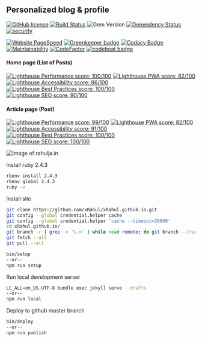 ## Personalized blog & profile


[![GitHub license](https://img.shields.io/github/license/xRahul/xRahul.github.io.svg?style=flat-square)](https://github.com/xRahul/xRahul.github.io/blob/new-site/LICENSE)
[![Build Status](https://travis-ci.org/xRahul/xRahul.github.io.svg?branch=new-site)](https://travis-ci.org/xRahul/xRahul.github.io)
![Gem Version](https://img.shields.io/gem/v/jekyll.svg)
[![Dependency Status](https://gemnasium.com/badges/github.com/xRahul/xRahul.github.io.svg)](https://gemnasium.com/github.com/xRahul/xRahul.github.io)
[![security](https://hakiri.io/github/xRahul/xRahul.github.io/new-site.svg)](https://hakiri.io/github/xRahul/xRahul.github.io/new-site)

[![Website PageSpeed](https://pagespeed-badges.herokuapp.com/?url=rahulja.in)](https://developers.google.com/speed/pagespeed/insights/?url=https%3A%2F%2Frahulja.in%2F)
[![Greenkeeper badge](https://badges.greenkeeper.io/xRahul/xRahul.github.io.svg)](https://greenkeeper.io/)
[![Codacy Badge](https://api.codacy.com/project/badge/Grade/d251b6435fc844c887ea6c7e58f0c982)](https://www.codacy.com/app/xRahul/xRahul.github.io)
[![Maintainability](https://api.codeclimate.com/v1/badges/f6e013323629b1fc88c2/maintainability)](https://codeclimate.com/github/xRahul/xRahul.github.io/maintainability)
[![CodeFactor](https://www.codefactor.io/repository/github/xrahul/xrahul.github.io/badge)](https://www.codefactor.io/repository/github/xrahul/xrahul.github.io)
[![codebeat badge](https://codebeat.co/badges/eb3cbae9-7f2b-41f1-9b06-0c0966d9a636)](https://codebeat.co/projects/github-com-xrahul-xrahul-github-io-new-site)

#### Home page (List of Posts)
[![Lighthouse Performance score: 100/100](https://lighthouse-badge.appspot.com/?score=100&compact&category=Performance)](files/Lighthouse-Report-Homepage.pdf)
[![Lighthouse PWA score: 82/100](https://lighthouse-badge.appspot.com/?score=82&compact&category=PWA)](files/Lighthouse-Report-Homepage.pdf)
[![Lighthouse Accessibility score: 86/100](https://lighthouse-badge.appspot.com/?score=86&compact&category=Accessibility)](files/Lighthouse-Report-Homepage.pdf)
[![Lighthouse Best Practices score: 100/100](https://lighthouse-badge.appspot.com/?score=100&compact&category=Best+Practices)](files/Lighthouse-Report-Homepage.pdf)
[![Lighthouse SEO score: 90/100](https://lighthouse-badge.appspot.com/?score=90&compact&category=SEO)](files/Lighthouse-Report-Homepage.pdf)

#### Article page (Post)
[![Lighthouse Performance score: 99/100](https://lighthouse-badge.appspot.com/?score=99&compact&category=Performance)](files/Lighthouse-Report-Post.pdf)
[![Lighthouse PWA score: 82/100](https://lighthouse-badge.appspot.com/?score=82&compact&category=PWA)](files/Lighthouse-Report-Post.pdf)
[![Lighthouse Accessibility score: 91/100](https://lighthouse-badge.appspot.com/?score=91&compact&category=Accessibility)](files/Lighthouse-Report-Post.pdf)
[![Lighthouse Best Practices score: 100/100](https://lighthouse-badge.appspot.com/?score=100&compact&category=Best+Practices)](files/Lighthouse-Report-Post.pdf)
[![Lighthouse SEO score: 100/100](https://lighthouse-badge.appspot.com/?score=100&compact&category=SEO)](files/Lighthouse-Report-Post.pdf)

![Image of rahulja.in](https://github.com/xRahul/xRahul.github.io/raw/new-site/_assets/images/posts/configure-this-site-locally-for-development/og-image%402x.png "rahulja.in")

Install ruby 2.4.3

```bash
rbenv install 2.4.3
rbenv global 2.4.3
ruby -v
```

Install site

```bash
git clone https://github.com/xRahul/xRahul.github.io.git
git config --global credential.helper cache
git config --global credential.helper 'cache --timeout=36000'
cd xRahul.github.io/
git branch -r | grep -v '\->' | while read remote; do git branch --track "${remote#origin/}" "$remote"; done
git fetch --all
git pull --all

bin/setup
--or--
npm run setup
```

Run local development server

```bash
LC_ALL=en_US.UTF-8 bundle exec jekyll serve --drafts
--or--
npm run local
```

Deploy to github master branch

```bash
bin/deploy
--or--
npm run publish
```
